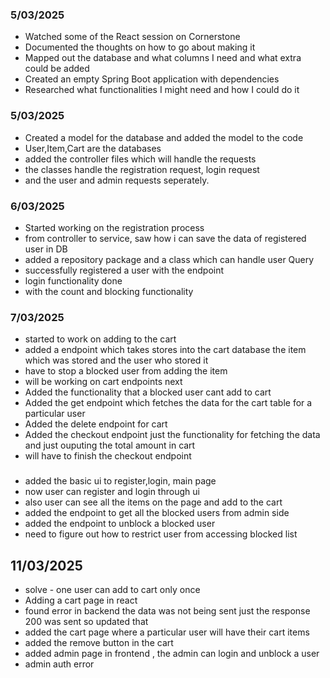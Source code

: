 
### 5/03/2025  
- Watched some of the React session on Cornerstone  
- Documented the thoughts on how to go about making it  
- Mapped out the database and what columns I need and what extra could be added  
- Created an empty Spring Boot application with dependencies  
- Researched what functionalities I might need and how I could do it  


### 5/03/2025
- Created a model for the database and added the model to the code
- User,Item,Cart are the databases
- added the controller files which will handle the requests
- the classes handle the registration request, login request
- and the user and admin requests seperately.


### 6/03/2025
- Started working on the registration process 
- from controller to service, saw how i can save the data of registered user in DB
- added a repository package and a class which can handle user Query 
- successfully registered a user with the endpoint 
- login functionality done
- with the count and blocking functionality


### 7/03/2025
- started to work on adding to the cart 
- added a endpoint which takes stores into the cart database the item which was stored and the user who stored it 
- have to stop a blocked user from adding the item
- will be working on cart endpoints next
- Added the functionality that a blocked user cant add to cart 
- Added the get endpoint which fetches the data for the cart table for a particular user
- Added the delete endpoint for cart 
- Added the checkout endpoint just the functionality for fetching the data and just ouputing the total amount in cart
- will have to finish the checkout endpoint 




### 
- added the basic ui to register,login, main page
- now user can register and login through ui
- also user can see all the items on the page and  add to the cart 
- added the endpoint to get all the blocked users from admin side
- added the endpoint to unblock a blocked user
- need to figure out how to restrict user from accessing blocked list 


## 11/03/2025
- solve - one user can add to cart only once
- Adding a cart page in react
- found error in backend the data was not being sent just the response 200 was sent so updated that 
- added the cart page where a particular user will have their cart items
- added the remove button in the cart 
- added admin page in frontend , the admin can login and unblock a user
- admin auth error 



